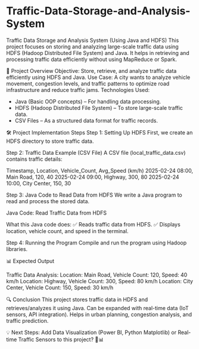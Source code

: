# Traffic-Data-Storage-and-Analysis-System

Traffic Data Storage and Analysis System (Using Java and HDFS)
This project focuses on storing and analyzing large-scale traffic data using HDFS (Hadoop Distributed File System) and Java. It helps in retrieving and processing traffic data efficiently without using MapReduce or Spark.

🚦 Project Overview
Objective: Store, retrieve, and analyze traffic data efficiently using HDFS and Java.
Use Case: A city wants to analyze vehicle movement, congestion levels, and traffic patterns to optimize road infrastructure and reduce traffic jams.
Technologies Used:
* Java (Basic OOP concepts) – For handling data processing.
* HDFS (Hadoop Distributed File System) – To store large-scale traffic data.
* CSV Files – As a structured data format for traffic records.

🛠️ Project Implementation Steps
Step 1: Setting Up HDFS
First, we create an HDFS directory to store traffic data.

Step 2: Traffic Data Example (CSV File)
A CSV file (local_traffic_data.csv) contains traffic details:

Timestamp, Location, Vehicle_Count, Avg_Speed (km/h)
2025-02-24 08:00, Main Road, 120, 40
2025-02-24 09:00, Highway, 300, 80
2025-02-24 10:00, City Center, 150, 30

Step 3: Java Code to Read Data from HDFS
We write a Java program to read and process the stored data.

Java Code: Read Traffic Data from HDFS

What this Java code does:
✅ Reads traffic data from HDFS.
✅ Displays location, vehicle count, and speed in the terminal.

Step 4: Running the Program
Compile and run the program using Hadoop libraries.

📊 Expected Output

Traffic Data Analysis:
Location: Main Road, Vehicle Count: 120, Speed: 40 km/h
Location: Highway, Vehicle Count: 300, Speed: 80 km/h
Location: City Center, Vehicle Count: 150, Speed: 30 km/h

🔍 Conclusion
This project stores traffic data in HDFS and retrieves/analyzes it using Java.
Can be expanded with real-time data (IoT sensors, API integration).
Helps in urban planning, congestion analysis, and traffic prediction.

💡 Next Steps:
Add Data Visualization (Power BI, Python Matplotlib) or Real-time Traffic Sensors to this project? 🚦📊

